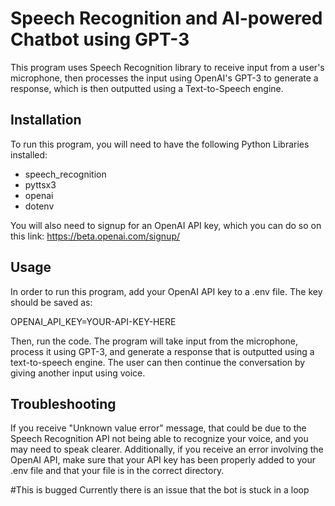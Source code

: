 # Speech Recognition and AI-powered Chatbot using GPT-3

This program uses Speech Recognition library to receive input from a user's microphone, then processes the input using OpenAI's GPT-3 to generate a response, which is then outputted using a Text-to-Speech engine.
## Installation
To run this program, you will need to have the following Python Libraries installed:

- speech_recognition
- pyttsx3
- openai
- dotenv

You will also need to signup for an OpenAI API key, which you can do so on this link: https://beta.openai.com/signup/
## Usage
In order to run this program, add your OpenAI API key to a .env file. The key should be saved as:

  OPENAI_API_KEY=YOUR-API-KEY-HERE

Then, run the code. The program will take input from the microphone, process it using GPT-3, and generate a response that is outputted using a text-to-speech engine. The user can then continue the conversation by giving another input using voice.

## Troubleshooting
If you receive "Unknown value error" message, that could be due to the Speech Recognition API not being able to recognize your voice, and you may need to speak clearer. Additionally, if you receive an error involving the OpenAI API, make sure that your API key has been properly added to your .env file and that your file is in the correct directory.


#This is bugged
Currently there is an issue that the bot is stuck in a loop
